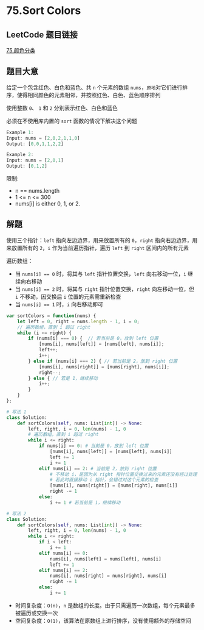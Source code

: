 # 75.Sort Colors

## LeetCode 题目链接

[75.颜色分类](https://leetcode.cn/problems/sort-colors/)

## 题目大意

给定一个包含红色、白色和蓝色、共 `n` 个元素的数组 `nums`，`原地`对它们进行排序，使得相同颜色的元素相邻，并按照红色、白色、蓝色顺序排列

使用整数 `0`、 `1` 和 `2` 分别表示红色、白色和蓝色

必须在不使用库内置的 `sort` 函数的情况下解决这个问题

```js
Example 1:
Input: nums = [2,0,2,1,1,0]
Output: [0,0,1,1,2,2]

Example 2:
Input: nums = [2,0,1]
Output: [0,1,2]
```

限制:
- n == nums.length
- 1 <= n <= 300
- nums[i] is either 0, 1, or 2.

## 解题

使用三个指针：`left` 指向左边边界，用来放置所有的 `0`，`right` 指向右边边界，用来放置所有的 `2`，`i` 作为当前遍历指针，遍历 `left` 到 `right` 区间内的所有元素

遍历数组：
- 当 `nums[i] == 0` 时，将其与 `left` 指针位置交换，`left` 向右移动一位，`i` 继续向右移动
- 当 `nums[i] == 2` 时，将其与 `right` 指针位置交换，`right` 向左移动一位，但 `i` 不移动，因交换后 `i` 位置的元素需重新检查
- 当 `nums[i] == 1` 时，`i` 向右移动即可

```js
var sortColors = function(nums) {
    let left = 0, right = nums.length - 1, i = 0;
    // 遍历数组，直到 i 超过 right
    while (i <= right) {
        if (nums[i] === 0) {  // 若当前是 0，放到 left 位置
            [nums[i], nums[left]] = [nums[left], nums[i]];
            left++;
            i++;
        } else if (nums[i] === 2) { // 若当前是 2，放到 right 位置
            [nums[i], nums[right]] = [nums[right], nums[i]];
            right--;
        } else { // 若是 1，继续移动
            i++;
        }
    }
};
```
```python
# 写法 1
class Solution:
    def sortColors(self, nums: List[int]) -> None:
        left, right, i = 0, len(nums) - 1, 0
        # 遍历数组，直到 i 超过 right
        while i <= right:
            if nums[i] == 0: # 当前是 0，放到 left 位置
                [nums[i], nums[left]] = [nums[left], nums[i]]
                left += 1
                i += 1
            elif nums[i] == 2: # 当前是 2，放到 right 位置
                # 不移动 i，是因为从 right 指针位置交换过来的元素还没有经过处理，它可能是 0、1 或 2
                # 若此时直接移动 i 指针，会错过对这个元素的检查
                [nums[i], nums[right]] = [nums[right], nums[i]]
                right -= 1
            else:
                i += 1 # 若当前是 1，继续移动

# 写法 2
class Solution:
    def sortColors(self, nums: List[int]) -> None:
        left, right, i = 0, len(nums) - 1, 0
        while i <= right:
            if i < left:
                i += 1
            elif nums[i] == 0:
                nums[i], nums[left] = nums[left], nums[i]
                left += 1
            elif nums[i] == 2:
                nums[i], nums[right] = nums[right], nums[i]
                right -= 1
            else:
                i += 1
```

- 时间复杂度：`O(n)`，`n` 是数组的长度。由于只需遍历一次数组，每个元素最多被遍历或交换一次
- 空间复杂度：`O(1)`，该算法在原数组上进行排序，没有使用额外的存储空间